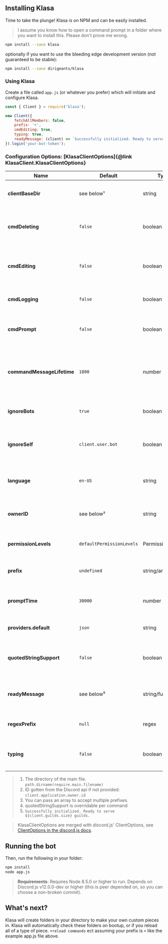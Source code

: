 ## Installing Klasa

Time to take the plunge! Klasa is on NPM and can be easily installed.

> I assume you know how to open a command prompt in a folder where you want to install this. Please don't prove me wrong.

```sh
npm install --save klasa
```

optionally if you want to use the bleeding edge development version (not guaranteed to be stable):

```sh
npm install --save dirigeants/klasa
```

### Using Klasa

Create a file called `app.js` (or whatever you prefer) which will initiate and configure Klasa.

```javascript
const { Client } = require('klasa');

new Client({
	fetchAllMembers: false,
	prefix: '+',
	cmdEditing: true,
	typing: true,
	readyMessage: (client) => `Successfully initialized. Ready to serve ${client.guilds.size} guilds.`
}).login('your-bot-token');
```

### Configuration Options: [KlasaClientOptions]{@link KlasaClient.KlasaClientOptions}

| Name                       | Default                   | Type               | Description                                                                         |
| -------------------------- | ------------------------- | ------------------ | ----------------------------------------------------------------------------------- |
| **clientBaseDir**          | see below¹                | string             | The directory where all piece folders can be found                                  |
| **cmdDeleting**            | `false`                   | boolean            | Whether the bot should delete responses if the command is deleted                   |
| **cmdEditing**             | `false`                   | boolean            | Whether the bot should update responses if the command is edited                    |
| **cmdLogging**             | `false`                   | boolean            | Whether the bot should log command usage                                            |
| **cmdPrompt**              | `false`                   | boolean            | Whether the bot should prompt missing parameters                                    |
| **commandMessageLifetime** | `1800`                    | number             | The threshold for when comand messages should be sweeped in seconds since last edit |
| **ignoreBots**             | `true`                    | boolean            | Whether or not this bot should ignore other bots                                    |
| **ignoreSelf**             | `client.user.bot`         | boolean            | Whether or not this bot should ignore itself (true for bots, false for selfbots)    |
| **language**               | `en-US`                   | string             | The default language Klasa should opt-in for the commands                           |
| **ownerID**                | see below²                | string             | The discord id for the user the bot should respect as the owner                     |
| **permissionLevels**       | `defaultPermissionLevels` | PermissionLevels   | The permission levels to use with this bot                                          |
| **prefix**                 | `undefined`               | string/array       | The default prefix(es) when the bot first boots up.³                                |
| **promptTime**             | `30000`                   | number             | The amount of time in milliseconds prompts should last                              |
| **providers.default**      | `json`                    | string             | The default provider to use in Klasa                                                |
| **quotedStringSupport**    | `false`                   | boolean            | Whether the bot should default to using quoted string support⁴                      |
| **readyMessage**           | see below⁵                | string/function    | readyMessage to be passed through to Klasa's ready event.                           |
| **regexPrefix**            | `null`                    | regex              | The regular expression prefix if one is provided                                    |
| **typing**                 | `false`                   | boolean            | Whether the bot should type while processing commands.                              |

>1. The directory of the main file. `path.dirname(require.main.filename)`
>1. ID gotten from the Discord api if not provided: `client.application.owner.id`
>1. You can pass an array to accept multiple prefixes.
>1. quotedStringSupport is overridable per command
>1. `Successfully initialized. Ready to serve ${client.guilds.size} guilds.`

> KlasaClientOptions are merged with discord.js' ClientOptions, see [ClientOptions in the discord.js docs](https://discord.js.org/#/docs/main/master/typedef/ClientOptions).

## Running the bot

Then, run the following in your folder:

```sh
npm install
node app.js
```

> **Requirements**: Requires Node 8.5.0 or higher to run. Depends on Discord.js v12.0.0-dev or higher (this is peer depended on, so you can choose a non-broken commit).

## What's next?

Klasa will create folders in your directory to make your own custom pieces in. Klasa will automatically check these folders on bootup, or if you reload all of a type of piece. `+reload commands` ect assuming your prefix is `+` like the example app.js file above.
